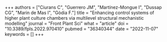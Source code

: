 +++
authors = ["Ciurans C", "Guerrero JM", "Martínez-Mongue I", "Dussap CG", "Marin de Mas I", "Gòdia F."]
title = "Enhancing control systems of higher plant culture chambers via multilevel structural mechanistic modelling"
journal = "Front Plant Sci"
what = "article"
doi = "10.3389/fpls.2022.970410"
pubmed = "36340344"
date = "2022-11-07"
keywords = []
+++

